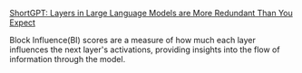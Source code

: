 
[ShortGPT: Layers in Large Language Models are More Redundant Than You Expect](https://arxiv.org/abs/2403.03853)

Block Influence(BI) scores are a measure of how much each layer influences the next layer's activations, providing insights into the flow of information through the model. 
